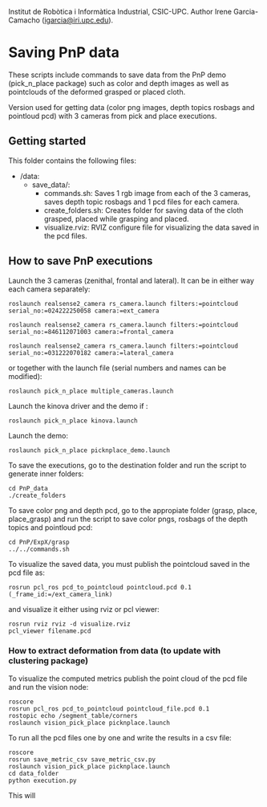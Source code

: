 Institut de Robòtica i Informàtica Industrial, CSIC-UPC.
Author Irene Garcia-Camacho (igarcia@iri.upc.edu).

# Saving PnP data

These scripts include commands to save data from the PnP demo (pick_n_place package) such as color and depth images as well as pointclouds of the deformed grasped or placed cloth.  

Version used for getting data (color png images, depth topics rosbags and pointloud pcd) with 3 cameras from pick and place executions.

## Getting started

This folder contains the following files:

- /data:
	- save_data/:
		- commands.sh: Saves 1 rgb image from each of the 3 cameras, saves depth topic rosbags and 1 pcd files for each camera.
		- create_folders.sh: Creates folder for saving data of the cloth grasped, placed while grasping and placed.
		- visualize.rviz: RVIZ configure file for visualizing the data saved in the pcd files.


## How to save PnP executions

Launch the 3 cameras (zenithal, frontal and lateral). It can be in either way each camera separately:

```
roslaunch realsense2_camera rs_camera.launch filters:=pointcloud serial_no:=024222250058 camera:=ext_camera

roslaunch realsense2_camera rs_camera.launch filters:=pointcloud serial_no:=846112071003 camera:=frontal_camera

roslaunch realsense2_camera rs_camera.launch filters:=pointcloud serial_no:=031222070182 camera:=lateral_camera
```

or together with the launch file (serial numbers and names can be modified):

``roslaunch pick_n_place multiple_cameras.launch``

Launch the kinova driver and the demo if :

``roslaunch pick_n_place kinova.launch``

Launch the demo:

``roslaunch pick_n_place picknplace_demo.launch``


To save the executions, go to the destination folder and run the script to generate inner folders:

```
cd PnP_data
./create_folders
```

To save color png and depth pcd, go to the appropiate folder (grasp, place, place_grasp) and run the script to save color pngs, rosbags of the depth topics and pointloud pcd:

```
cd PnP/ExpX/grasp
../../commands.sh
```


To visualize the saved data, you must publish the pointcloud saved in the pcd file as:

``rosrun pcl_ros pcd_to_pointcloud pointcloud.pcd 0.1 (_frame_id:=/ext_camera_link)``

and visualize it either using rviz or pcl viewer:

```
rosrun rviz rviz -d visualize.rviz
pcl_viewer filename.pcd
```


### How to extract deformation from data (to update with clustering package)

To visualize the computed metrics publish the point cloud of the pcd file and run the vision node:

```
roscore
rosrun pcl_ros pcd_to_pointcloud pointcloud_file.pcd 0.1
rostopic echo /segment_table/corners
roslaunch vision_pick_place picknplace.launch
```

To run all the pcd files one by one and write the results in a csv file:

```
roscore
rosrun save_metric_csv save_metric_csv.py
roslaunch vision_pick_place picknplace.launch
cd data_folder
python execution.py
```

This will
